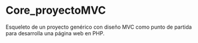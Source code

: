 # Core_proyectoMVC
Esqueleto de un proyecto genérico con diseño MVC como punto de partida para desarrolla una página web en PHP.
